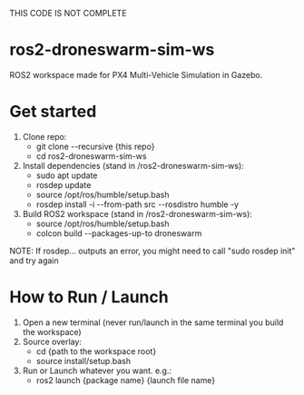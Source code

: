THIS CODE IS NOT COMPLETE

# ros2-droneswarm-sim-ws
ROS2 workspace made for PX4 Multi-Vehicle Simulation in Gazebo.


# Get started
1. Clone repo:
    - git clone --recursive {this repo} 
    - cd ros2-droneswarm-sim-ws
1. Install dependencies (stand in /ros2-droneswarm-sim-ws):
    - sudo apt update
    - rosdep update
    - source /opt/ros/humble/setup.bash
    - rosdep install -i --from-path src --rosdistro humble -y
1. Build ROS2 workspace (stand in /ros2-droneswarm-sim-ws):
    - source /opt/ros/humble/setup.bash 
    - colcon build --packages-up-to droneswarm
  
NOTE: If rosdep... outputs an error, you might need to call "sudo rosdep init" and try again

# How to Run / Launch
1. Open a new terminal (never run/launch in the same terminal you build the workspace)
1. Source overlay:
    - cd {path to the workspace root}
    - source install/setup.bash
1. Run or Launch whatever you want. e.g.:
    - ros2 launch {package name} {launch file name}  
